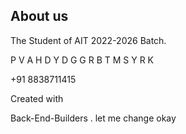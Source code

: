  

About us
--------

The Student of AIT 2022-2026 Batch.

P V A H D Y D G G R B T M S Y R K  

+91 8838711415

Created with

Back-End-Builders .
let me change
okay